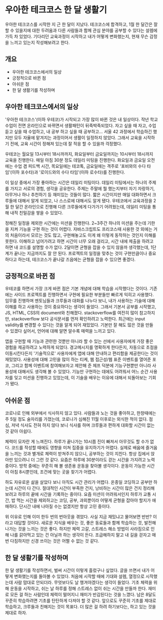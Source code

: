 # 우아한 테크코스 한 달 생활기
우아한 테크코스를 시작한 지 근 한 달이 지났다. 테크코스에 합격하고, 1월 한 달간은 잘 할 수 있을지에 대한 두려움과 다른 사람들과 함께 관심 분야를 공부할 수 있다는 설렘에 가득 차 있었다. 기다리던 교육과정이 시작하고 내가 어떻게 변화했는지, 현재 무슨 감정을 느끼고 있는지 작성해보려고 한다.

## 개요
- 우아한 테크코스에서의 일상
- 긍정적으로 바뀐 점
- 아쉬운 점
- 한 달 생활기를 작성하며

## 우아한 테크코스에서의 일상
'우아한 테크코스'(이하 우테코)가 시작되고 가장 많이 바뀐 것은 내 일상이다. 작년 학교 수업이 전면 온라인으로 바뀌면서 생활패턴이 뒤죽박죽되었다. 자고 싶을 때 자고, 수업 듣고 싶을 때 수업하고, 내 공부 하고 싶을 때 공부하고... 서울 42 과정에서 학습하긴 했지만 모두 자율에 맡겨지는 과정이어서 생활이 일정하지 않았다. 그래서 교육을 시작하기 전에, 교육 시간이 정해져 있는데 잘 적응 할 수 있을까 걱정했다.

우테코는 월요일 13시부터 18시까까지, 화요일부터 금요일까지는 10시부터 18시까지 교육을 진행한다. 매일 아침 30분 정도 데일리 미팅을 진행한다. 화요일과 금요일 오전에는 수업 겸 피드백 시간, 목요일에는 테코톡, 금요일에는 격주로 '포비와의 수다 타임'(이하 포수타)과 '로이드와의 수다 타임'(이하 로수타)를 진행한다.

이 일상 중에서 가장 좋아하는 시간은 데일리 미팅이다. 데일리 미팅에서는 하나의 주제를 가지고 서로의 경험, 생각을 공유한다. 주제는 주말에 뭘 했는지부터 자기 자랑하기, 아무거나 하나 추천하기 등 재미있는 것들이 많다. 짧은 시간이지만 매일 대화하면서 크루들에 대해서 알게 되었고, 나 스스로에 대해서도 알게 됐다. 우테코에서 교육과정을 2월 한 달간 온라인으로 진행해 다른 크루들에게 다가가기 어려웠는데, 데일리 미팅을 통해 내적 친밀감을 쌓을 수 있었다.

정해진 일정을 제외한 시간에는 미션을 진행한다. 2\~3주간 하나의 미션을 주는데 기한을 지켜 기능을 구현 하는 것이 어렵다. 자바스크립트도 프리코스때 사용한 것 외에는 거의 처음이라서 모르는 것도 많고, 구현해놓고도 이게 왜 이렇게 동작하는 것인지 이해를 못한다. 이해하고 넘어가려고 하면 시간이 너무 오래 걸리고, 시간 내에 제출을 하려고 하면 내 코드를 설명할 수가 없다. 2달이면 균형을 잡을 수 있지 않을까 생각했는데, 1단계가 끝나는 지금까지도 잘 안 된다. 프로젝트의 일정을 맞추는 것이 구현만큼이나 중요하다고 하는데, 테크코스가 끝나갈 즈음에는 균형을 잡을 수 있으면 좋겠다.

## 긍정적으로 바뀐 점
우테코를 하면서 가장 크게 바뀐 점은 기본 개념에 대해 학습을 시작했다는 것이다. 기존에는 사이드 프로젝트를 진행하면서 구현에 필요한 부분들만 빠르게 익히고 사용했다. 임무를 진행하며 멘토님들과 크루들과 대화를 나누다 보니, 내가 사용하는 기술에 대해 이해를 하고 사용하는 것이 중요하다는 생각이 들었다. 그래서 기본서 공부를 시작했고, JS, HTML, CSS의 document와 친해졌다. stackoverflow를 여전히 많이 참고하지만, stackoverflow 보다 공식문서를 먼저 확인하려고 노력한다. 최근에는 input validity를 변경할 수 있다는 것을 알게 되어 재밌었다. 기본만 잘 해도 많은 것을 만들 수 있겠다 싶어서, 언어에 대해 알면 알수록 매력을 느끼고 있다.

앱을 구현할 때 기능과 관련한 것뿐만 아니라 할 수 있는 선에서 사용자에게 가장 좋은 경험을 제공하려고 노력하게 되었다. 경고메시지를 명확하게 한다든지, 자동으로 초점을 이동시킨다든지 '기술적으로' 사용자에게 앱에 대해 안내하고 편리함을 제공한다는 것이 재밌었다. 사용성에 대해 고민을 많이 하는 티케, 웹 접근성/웹 표준 이벤트를 열어준 포코, 그리고 함께 이벤트에 참여해보자고 제안해 준 체프 덕분에 기능구현뿐만 아니라 사용성에 대해서도 생각해 볼 수 있었다. 기능만 구현하는 데에도 어려워서 어느 순간 사용자를 잊고 미션을 진행하고 있었는데, 이 기술을 배우는 이유에 대해서 되돌아보는 기회가 됐다.

## 아쉬운 점
코로나로 인해 외부에서 식사하지 않고 있다. 사람들과 노는 것을 좋아하고, 한창때에는 주 5일 정도 술자리를 가졌는데, 코로나가 심해진 11월 이후로는 외식한 적이 없다. 점심, 저녁 식사도 전혀 하지 않다 보니 식사를 하며 크루들과 편하게 대화할 시간이 없는 것 같아 아쉽다.

체력이 모자란 게 느껴진다. 하루가 끝나가는 10시쯤 진이 빠져서 아무것도 할 수가 없다. 코드를 작성할 때에도 영향을 미쳐 집중을 유지하기가 어렵다. 실제로 배움에 즐거움을 느끼는 것과 별개로 체력이 받쳐주지 않으니, 공부하는 것이 지친다. 항상 집에서 앉아만 있으려니 더 그런 것 같다. 요즘은 하루에 30분이라도 걷는 시간을 가지려고 노력 중이다. 방학 중에는 꾸준히 해 볼 생존용 운동을 찾아볼 생각이다. 운동이 가능한 시간이 아침 8시뿐인데, 조건에 맞는 곳을 찾기가 어렵다.

하도 자유로운 삶을 살았다 보니 아직도 시간 관리가 어렵다. 온종일 코딩하고 공부만 하는데 시간이 다 간다. 절대적인 시간이 부족한 건지, 낭비하는 시간이 많은 건지 정리해보려고 하루의 끝에 시간을 기록하는 중이다. 요즘 미션이 어려워서인지 하루가 교통 시간, 밥 먹는 시간을 제외하고는 코딩, 공부, 과외뿐이라 어떻게 균형을 잡아야 할지가 애매하다. 단시간 내에 나아질 수는 없겠지만 항상 고민 중이다.

위 이유로 인해 이미 한두 번의 번아웃을 겪었다. 사실 지금 재밌냐고 물어보면 반반? 이라고 대답할 것이다. 새로운 지식을 배우는 것, 좋은 동료들과 함께 학습하는 것, 발전해 나가는 것을 느끼는 것은 좋다. 하지만 체력 고갈, 스트레스 해소 방법이 사라짐으로 인해 나를 갉아먹고 있는 건 아닐까 하는 생각이 든다. 조급해하지 말고 내 길을 걷자고 매번 다짐하지만 신경 쓰이는 것은 어쩔 수 없는 것 같다.

## 한 달 생활기를 작성하며
한 달 생활기를 작성하면서, 벌써 시간이 이렇게 흘렀구나 싶었다. 글을 쓰면서 내가 어떻게 변화했는지를 돌아볼 수 있었다. 처음에 시작할 때에 기대와 설렘, 열정으로 시작했는데 사람 맘대로 안되더라. 무엇보다도 날 챙겨야겠다는 생각이 들었다. 기초 체력을 위해 운동을 시작하고, 쉬는 날 하루를 정해 스트레스 없이 쉬는 시간을 만들까 한다. 재미로 모든 걸 하는 사람인데 체력이 떨어지니 재미가 반감된다는 것을 느꼈다. 남은 8달도 꾸준히 학습하려면 기초를 탄탄하게 다져야 할 것 같다. 앞으로도 꾸준히 기초를 제대로 학습하고, 크루들과 친해지는 것이 목표다. 더 많은 걸 하려 하기보다는, 하고 있는 것을 제대로 하자.
